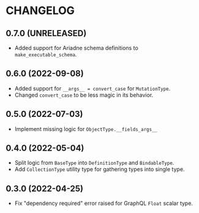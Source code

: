 # CHANGELOG

## 0.7.0 (UNRELEASED)

- Added support for Ariadne schema definitions to `make_executable_schema`.


## 0.6.0 (2022-09-08)

- Added support for `__args__ = convert_case` for `MutationType`.
- Changed `convert_case` to be less magic in its behavior.


## 0.5.0 (2022-07-03)

- Implement missing logic for `ObjectType.__fields_args__`


## 0.4.0 (2022-05-04)

- Split logic from `BaseType` into `DefinitionType` and `BindableType`.
- Add `CollectionType` utility type for gathering types into single type.


## 0.3.0 (2022-04-25)

- Fix "dependency required" error raised for GraphQL `Float` scalar type.
